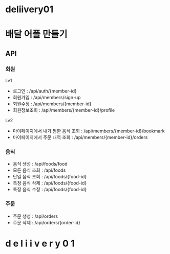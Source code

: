 # deliivery01

# 배달 어플 만들기

## API
### 회원
Lv1
* 로그인 : /api/auth/{member-id}
* 회원가입 : /api/members/sign-up
* 회원수정 : /api/members/{member-id}
* 회원정보조회 : /api/members/{member-id}/profile

Lv2
* 마이페이지에서 내가 찜한 음식 조회 : /api/members/{member-id}/bookmark
* 마이페이지에서 주문 내역 조회 : /api/members/{member-id}/orders

### 음식
* 음식 생성 : /api/foods/food
* 모든 음식 조회 : /api/foods
* 단일 음식 조회 : /api/foods/{food-id}
* 특정 음식 삭제 : /api/foods/{food-id}
* 특정 음식 수정 : /api/foods/{food-id}

### 주문
* 주문 생성 : /api/orders
* 주문 삭제 : /api/orders/{order-id}

#   d e l i i v e r y 0 1 
 
 
